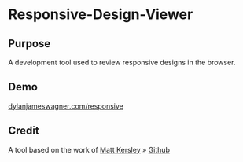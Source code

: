 # Responsive-Design-Viewer

## Purpose
A development tool used to review responsive designs in the browser.

## Demo

<a target="_blank" href="http://dylanjameswagner.com/responsive/">dylanjameswagner.com/responsive</a>

## Credit

A tool based on the work of <a target="_blank" href="http://mattkersley.com">Matt Kersley</a> » <a target="_blank" href="https://github.com/mattkersley/Responsive-Design-Testing">Github</a>

